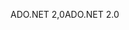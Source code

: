 <span data-ttu-id="44321-101">ADO.NET 2,0</span><span class="sxs-lookup"><span data-stu-id="44321-101">ADO.NET 2.0</span></span>